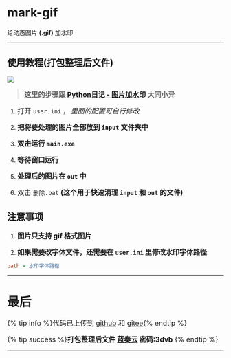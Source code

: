 # mark-gif
给动态图片 **(.gif)** 加水印

---
## 使用教程(打包整理后文件)

<img src="https://blog.c12th.cn/img/2024.6.25/03.webp" />

> <font size=3>**这里的步骤跟 [Python日记 - 图片加水印](https://blog.c12th.cn/archives/23.html#%E4%BD%BF%E7%94%A8%E6%95%99%E7%A8%8B-%E6%89%93%E5%8C%85%E6%95%B4%E7%90%86%E5%90%8E%E6%96%87%E4%BB%B6) 大同小异**</font>

1. <font size=3>打开 <code>user.ini</code></font> ， *<font size=3>里面的配置可自行修改</font>*

2. **<font size=3>把将要处理的图片全部放到 <code>input</code> 文件夹中</font>**

3. **<font size=3>双击运行 <code>main.exe</code></font>**

4. **<font size=3>等待窗口运行</font>**

5. **<font size=3>处理后的图片在 <code>out</code> 中</font>**

6. <font size=3>双击 <code>删除.bat</code></font>  **<font size=3>(这个用于快速清理 <code>input</code> 和 <code>out</code> 的文件)</font>**

## 注意事项

1. **<font size=3>图片只支持 gif 格式图片</font>**

2. **<font size=3>如果需要改字体文件，还需要在 <code>user.ini</code> 里修改水印字体路径</font>**
```ini
path = 水印字体路径
```

---

# 最后

<font size=3>{% tip info  %}代码已上传到 [github](https://github.com/12thstan/mark-gif) 和 [gitee](https://gitee.com/c12th/mark-gif){% endtip %}</font>

<font size=3>{% tip success %}**打包整理后文件 [蓝奏云](https://www.lanzouw.com/i21rf22mnmbi) 密码:3dvb** {% endtip %}</font>

---
